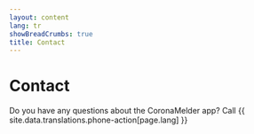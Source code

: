 ```yaml
---
layout: content
lang: tr
showBreadCrumbs: true
title: Contact
---
```


# Contact

Do you have any questions about the CoronaMelder app? Call {{ site.data.translations.phone-action[page.lang] }}
